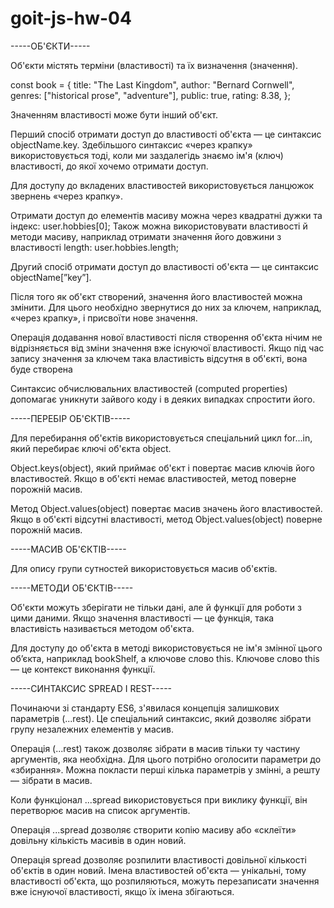 # goit-js-hw-04

-----ОБ'ЄКТИ-----

Об'єкти містять терміни (властивості) та їх визначення (значення).

const book = {
title: "The Last Kingdom",
author: "Bernard Cornwell",
genres: ["historical prose", "adventure"],
public: true,
rating: 8.38,
};

Значенням властивості може бути інший об'єкт.

Перший спосіб отримати доступ до властивості об'єкта — це синтаксис objectName.key.
Здебільшого синтаксис «через крапку» використовується тоді, коли ми заздалегідь знаємо ім'я (ключ) властивості, до якої хочемо отримати доступ.

Для доступу до вкладених властивостей використовується ланцюжок звернень «через крапку».

Отримати доступ до елементів масиву можна через квадратні дужки та індекс: user.hobbies[0];
Також можна використовувати властивості й методи масиву, наприклад отримати значення його довжини з властивості length: user.hobbies.length;

Другий спосіб отримати доступ до властивості об'єкта — це синтаксис objectName[”key”].

Після того як об'єкт створений, значення його властивостей можна змінити.
Для цього необхідно звернутися до них за ключем, наприклад, «через крапку», і присвоїти нове значення.

Операція додавання нової властивості після створення об'єкта нічим не відрізняється від зміни значення вже існуючої властивості.
Якщо під час запису значення за ключем така властивість відсутня в об'єкті, вона буде створена

Синтаксис обчислювальних властивостей (computed properties) допомагає уникнути зайвого коду і в деяких випадках спростити його.

-----ПЕРЕБІР ОБ'ЄКТІВ-----

Для перебирання об'єктів використовується спеціальний цикл for...in, який перебирає ключі об'єкта object.

Object.keys(object), який приймає об'єкт і повертає масив ключів його властивостей. Якщо в об'єкті немає властивостей, метод поверне порожній масив.

Метод Object.values(object) повертає масив значень його властивостей. Якщо в об'єкті відсутні властивості, метод Object.values(object) поверне порожній масив.

-----МАСИВ ОБ'ЄКТІВ-----

Для опису групи сутностей використовується масив об'єктів.

-----МЕТОДИ ОБ'ЄКТІВ-----

Об'єкти можуть зберігати не тільки дані, але й функції для роботи з цими даними. Якщо значення властивості — це функція, така властивість називається методом об'єкта.

Для доступу до об'єкта в методі використовується не ім'я змінної цього об’єкта, наприклад bookShelf, а ключове слово this.
Ключове слово this — це контекст виконання функції.

-----СИНТАКСИС SPREAD I REST-----

Починаючи зі стандарту ES6, з'явилася концепція залишкових параметрів (...rest). Це спеціальний синтаксис, який дозволяє зібрати групу незалежних елементів у масив.

Операція (...rest) також дозволяє зібрати в масив тільки ту частину аргументів, яка необхідна. Для цього потрібно оголосити параметри до «збирання». Можна покласти перші кілька параметрів у змінні, а решту — зібрати в масив.

Коли функціонал ...spread використовується при виклику функції, він перетворює масив на список аргументів.

Операція ...spread дозволяє створити копію масиву або «склеїти» довільну кількість масивів в один новий.

Операція spread дозволяє розпилити властивості довільної кількості об'єктів в один новий.
Імена властивостей об'єкта — унікальні, тому властивості об'єкта, що розпиляються, можуть перезаписати значення вже існуючої властивості, якщо їх імена збігаються.
